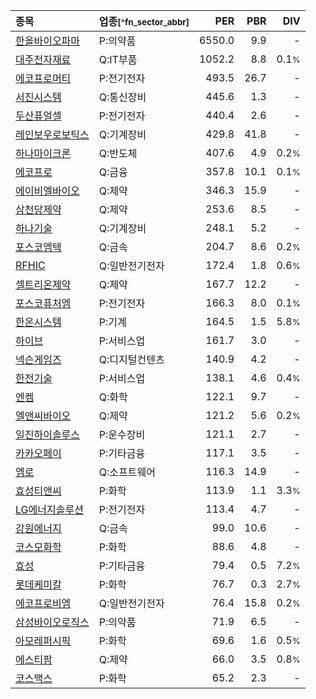 | **종목** | **업종**<small>[^fn_sector_abbr]</small> | **PER** | **PBR** | **DIV** |
| :--- | :--- | --: | --: | --: |
| [한올바이오파마](/009420/) | P:의약품 | 6550.0 | 9.9 | - |
| [대주전자재료](/078600/) | Q:IT부품 | 1052.2 | 8.8 | 0.1<small>%</small> |
| [에코프로머티](/450080/) | P:전기전자 | 493.5 | 26.7 | - |
| [서진시스템](/178320/) | Q:통신장비 | 445.6 | 1.3 | - |
| [두산퓨얼셀](/336260/) | P:전기전자 | 440.4 | 2.6 | - |
| [레인보우로보틱스](/277810/) | Q:기계장비 | 429.8 | 41.8 | - |
| [하나마이크론](/067310/) | Q:반도체 | 407.6 | 4.9 | 0.2<small>%</small> |
| [에코프로](/086520/) | Q:금융 | 357.8 | 10.1 | 0.1<small>%</small> |
| [에이비엘바이오](/298380/) | Q:제약 | 346.3 | 15.9 | - |
| [삼천당제약](/000250/) | Q:제약 | 253.6 | 8.5 | - |
| [하나기술](/299030/) | Q:기계장비 | 248.1 | 5.2 | - |
| [포스코엠텍](/009520/) | Q:금속 | 204.7 | 8.6 | 0.2<small>%</small> |
| [RFHIC](/218410/) | Q:일반전기전자 | 172.4 | 1.8 | 0.6<small>%</small> |
| [셀트리온제약](/068760/) | Q:제약 | 167.7 | 12.2 | - |
| [포스코퓨처엠](/003670/) | P:전기전자 | 166.3 | 8.0 | 0.1<small>%</small> |
| [한온시스템](/018880/) | P:기계 | 164.5 | 1.5 | 5.8<small>%</small> |
| [하이브](/352820/) | P:서비스업 | 161.7 | 3.0 | - |
| [넥슨게임즈](/225570/) | Q:디지털컨텐츠 | 140.9 | 4.2 | - |
| [한전기술](/052690/) | P:서비스업 | 138.1 | 4.6 | 0.4<small>%</small> |
| [엔켐](/348370/) | Q:화학 | 122.1 | 9.7 | - |
| [엘앤씨바이오](/290650/) | Q:제약 | 121.2 | 5.6 | 0.2<small>%</small> |
| [일진하이솔루스](/271940/) | P:운수장비 | 121.1 | 2.7 | - |
| [카카오페이](/377300/) | P:기타금융 | 117.1 | 3.5 | - |
| [엠로](/058970/) | Q:소프트웨어 | 116.3 | 14.9 | - |
| [효성티앤씨](/298020/) | P:화학 | 113.9 | 1.1 | 3.3<small>%</small> |
| [LG에너지솔루션](/373220/) | P:전기전자 | 113.4 | 4.7 | - |
| [강원에너지](/114190/) | Q:금속 | 99.0 | 10.6 | - |
| [코스모화학](/005420/) | P:화학 | 88.6 | 4.8 | - |
| [효성](/004800/) | P:기타금융 | 79.4 | 0.5 | 7.2<small>%</small> |
| [롯데케미칼](/011170/) | P:화학 | 76.7 | 0.3 | 2.7<small>%</small> |
| [에코프로비엠](/247540/) | Q:일반전기전자 | 76.4 | 15.8 | 0.2<small>%</small> |
| [삼성바이오로직스](/207940/) | P:의약품 | 71.9 | 6.5 | - |
| [아모레퍼시픽](/090430/) | P:화학 | 69.6 | 1.6 | 0.5<small>%</small> |
| [에스티팜](/237690/) | Q:제약 | 66.0 | 3.5 | 0.8<small>%</small> |
| [코스맥스](/192820/) | P:화학 | 65.2 | 2.3 | - |